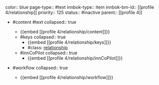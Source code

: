 color:: blue
page-type:: #text
innbok-type:: item
innbok-bm-id:: [[profile 4/relationship]]
priority:: 125
status:: #inactive
parent:: [[profile 4]]

- #content #text
  collapsed:: true
	- {{embed [[profile 4/relationship/content]]}}
  - #keys
    collapsed:: true
	  - {{embed [[profile 4/relationship/keys]]}}
	  - #class: [relationship](https://go.innbok.com/#/page/innBoK%2Fclass%2Frelationship)
  - #innCoPilot
    collapsed:: true
	  - {{embed [[profile 4/relationship/innCoPilot]]}}

- #workflow
  collapsed:: true
	- {{embed [[profile 4/relationship/workflow]]}}

